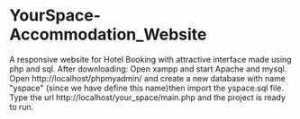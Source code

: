 # YourSpace-Accommodation_Website
A responsive website for Hotel Booking with attractive interface made using php and sql.
After downloading:
Open xampp and start Apache and mysql.
Open http://localhost/phpmyadmin/   and create a new database with name "yspace" (since we have define this name)then import the yspace.sql file.
Type the url http://localhost/your_space/main.php and the project is ready to run.
